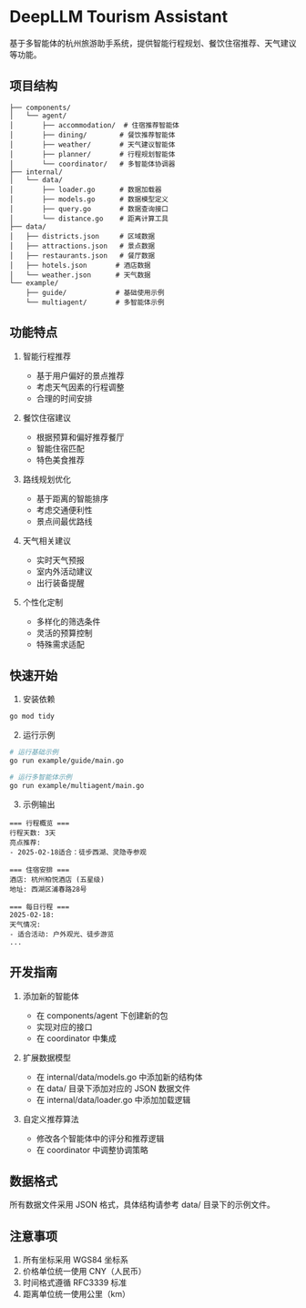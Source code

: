 # DeepLLM Tourism Assistant

基于多智能体的杭州旅游助手系统，提供智能行程规划、餐饮住宿推荐、天气建议等功能。

## 项目结构

```
├── components/
│   └── agent/
│       ├── accommodation/  # 住宿推荐智能体
│       ├── dining/        # 餐饮推荐智能体
│       ├── weather/       # 天气建议智能体
│       ├── planner/       # 行程规划智能体
│       └── coordinator/   # 多智能体协调器
├── internal/
│   └── data/
│       ├── loader.go      # 数据加载器
│       ├── models.go      # 数据模型定义
│       ├── query.go       # 数据查询接口
│       └── distance.go    # 距离计算工具
├── data/
│   ├── districts.json     # 区域数据
│   ├── attractions.json   # 景点数据
│   ├── restaurants.json   # 餐厅数据
│   ├── hotels.json       # 酒店数据
│   └── weather.json      # 天气数据
└── example/
    ├── guide/            # 基础使用示例
    └── multiagent/       # 多智能体示例
```

## 功能特点

1. 智能行程推荐
   - 基于用户偏好的景点推荐
   - 考虑天气因素的行程调整
   - 合理的时间安排

2. 餐饮住宿建议
   - 根据预算和偏好推荐餐厅
   - 智能住宿匹配
   - 特色美食推荐

3. 路线规划优化
   - 基于距离的智能排序
   - 考虑交通便利性
   - 景点间最优路线

4. 天气相关建议
   - 实时天气预报
   - 室内外活动建议
   - 出行装备提醒

5. 个性化定制
   - 多样化的筛选条件
   - 灵活的预算控制
   - 特殊需求适配

## 快速开始

1. 安装依赖
```bash
go mod tidy
```

2. 运行示例
```bash
# 运行基础示例
go run example/guide/main.go

# 运行多智能体示例
go run example/multiagent/main.go
```

3. 示例输出
```
=== 行程概览 ===
行程天数: 3天
亮点推荐:
- 2025-02-18适合：徒步西湖、灵隐寺参观

=== 住宿安排 ===
酒店: 杭州柏悦酒店 (五星级)
地址: 西湖区浦春路28号

=== 每日行程 ===
2025-02-18:
天气情况:
- 适合活动: 户外观光、徒步游览
...
```

## 开发指南

1. 添加新的智能体
   - 在 components/agent 下创建新的包
   - 实现对应的接口
   - 在 coordinator 中集成

2. 扩展数据模型
   - 在 internal/data/models.go 中添加新的结构体
   - 在 data/ 目录下添加对应的 JSON 数据文件
   - 在 internal/data/loader.go 中添加加载逻辑

3. 自定义推荐算法
   - 修改各个智能体中的评分和推荐逻辑
   - 在 coordinator 中调整协调策略

## 数据格式

所有数据文件采用 JSON 格式，具体结构请参考 data/ 目录下的示例文件。

## 注意事项

1. 所有坐标采用 WGS84 坐标系
2. 价格单位统一使用 CNY（人民币）
3. 时间格式遵循 RFC3339 标准
4. 距离单位统一使用公里（km）
